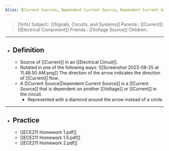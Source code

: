 ```yaml
---
Alias: [Current Sources, Dependent Current Source, Dependent Current Sources]
---
```

> [!Info]
> Subject:: [[Signals, Circuits, and Systems]]
> Parents:: [[Current]] [[Electrical Component]]
> Friends:: [[Voltage Source]]
> Children:: 
---
- ## Definition
	- Source of [[Current]] in an [[Electrical Circuit]].
	- Notated in one of the following ways:
	  ![[Screenshot 2023-08-25 at 11.48.50 AM.png]]
	  The direction of the arrow indicates the direction of [[Current]] flow.
	- A [[Current Source|Dependent Current Source]] is a [[Current Source]] that is dependent on another [[Voltage]] or [[Current]] in the circuit. 
		- Represented with a diamond around the arrow instead of a circle.
---
- ## Practice
	- [[ECE211 Homework 1.pdf]]
	- [[ECE211 Homework 1.5.pdf]]
	- [[ECE211 Homework 2.pdf]]